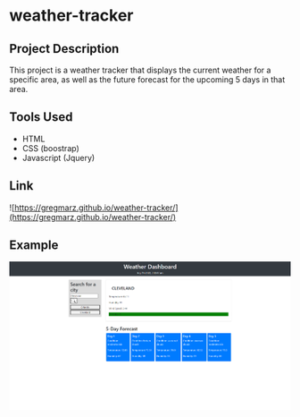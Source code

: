 # weather-tracker

## Project Description

This project is a weather tracker that displays the current weather for a specific area, as well as the future forecast for the upcoming 5 days in that area.

## Tools Used

* HTML
* CSS (boostrap)
* Javascript (Jquery)

## Link

![https://gregmarz.github.io/weather-tracker/](https://gregmarz.github.io/weather-tracker/)

## Example

![Example Image](assets/images/example.png)